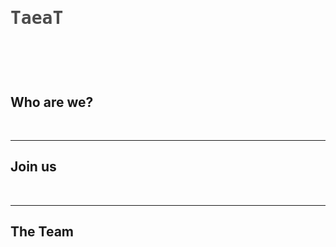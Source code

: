 <html>
  <head>
    <h1 style="font-family:monospace;"><p style="color:#4C4C4C">TaeaT </h1>
    <br>

  </head>
  <body>
   <p style="color:#E10000"> </p>  <br> 
  <h2> Who are we? </h2> <br>
  <hr>
    <h2>Join us</h2>
   <br>
    <hr>
     <h2>The Team</h2>
  </body>
  </html>
